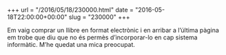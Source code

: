 +++
url = "/2016/05/18/230000.html"
date = "2016-05-18T22:00:00+00:00"
slug = "230000"
+++

Em vaig comprar un llibre en format electrònic i en arribar a l’última pàgina em trobe que diu que no és permès d’incorporar-lo en cap sistema informàtic. M’he quedat una mica preocupat.
